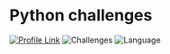 # Python challenges
[![Profile Link](https://img.shields.io/badge/hackerRank-profile_link-brightgreen.svg)](https://www.hackerrank.com/weozUA)
![Challenges](https://img.shields.io/badge/Challenges-65_solved-orange.svg) 
![Language](https://img.shields.io/badge/Language-Python_3-7873ae.svg) 
